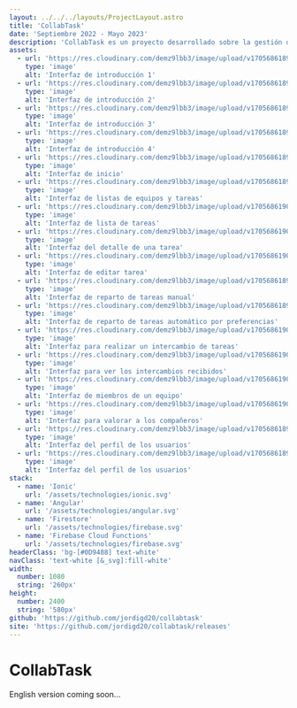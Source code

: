 ```yaml
---
layout: ../../../layouts/ProjectLayout.astro
title: 'CollabTask'
date: 'Septiembre 2022 - Mayo 2023'
description: 'CollabTask es un proyecto desarrollado sobre la gestión de tareas colaborativas para el Trabajo de Fin de Grado de Ingeniería Multmiedia en la Universidad de Alicante.'
assets: 
  - url: 'https://res.cloudinary.com/demz9lbb3/image/upload/v1705686189/collabtask/o589sohg2t0fwwgs7nxd.webp'
    type: 'image' 
    alt: 'Interfaz de introducción 1'
  - url: 'https://res.cloudinary.com/demz9lbb3/image/upload/v1705686189/collabtask/cxfdumzeaefsaz5vgl8k.webp'
    type: 'image' 
    alt: 'Interfaz de introducción 2'
  - url: 'https://res.cloudinary.com/demz9lbb3/image/upload/v1705686189/collabtask/beqbtihymahfvpcm2gnk.webp'
    type: 'image' 
    alt: 'Interfaz de introducción 3'
  - url: 'https://res.cloudinary.com/demz9lbb3/image/upload/v1705686189/collabtask/ilpklkijuxk1zcnsdmlc.webp'
    type: 'image' 
    alt: 'Interfaz de introducción 4'
  - url: 'https://res.cloudinary.com/demz9lbb3/image/upload/v1705686189/collabtask/s0eyrawjhux520bedvgq.webp'
    type: 'image' 
    alt: 'Interfaz de inicio'
  - url: 'https://res.cloudinary.com/demz9lbb3/image/upload/v1705686189/collabtask/gxguv0yhicgsh1gx4gmb.webp'
    type: 'image' 
    alt: 'Interfaz de listas de equipos y tareas'
  - url: 'https://res.cloudinary.com/demz9lbb3/image/upload/v1705686190/collabtask/ecnn6qoangdkyd6lh89m.webp'
    type: 'image' 
    alt: 'Interfaz de lista de tareas'
  - url: 'https://res.cloudinary.com/demz9lbb3/image/upload/v1705686190/collabtask/rlkivo92r1aitukxe4ce.webp'
    type: 'image' 
    alt: 'Interfaz del detalle de una tarea'
  - url: 'https://res.cloudinary.com/demz9lbb3/image/upload/v1705686190/collabtask/lrxmsg5k6alj4neyz6re.webp'
    type: 'image' 
    alt: 'Interfaz de editar tarea'
  - url: 'https://res.cloudinary.com/demz9lbb3/image/upload/v1705686189/collabtask/p0wk3exw3ukkdswvykxx.webp'
    type: 'image' 
    alt: 'Interfaz de reparto de tareas manual'
  - url: 'https://res.cloudinary.com/demz9lbb3/image/upload/v1705686189/collabtask/ujofn5vqrlzvemaar80s.webp'
    type: 'image' 
    alt: 'Interfaz de reparto de tareas automático por preferencias'
  - url: 'https://res.cloudinary.com/demz9lbb3/image/upload/v1705686190/collabtask/zeoneqewvh5naiotf0cg.webp'
    type: 'image' 
    alt: 'Interfaz para realizar un intercambio de tareas'
  - url: 'https://res.cloudinary.com/demz9lbb3/image/upload/v1705686190/collabtask/ham2f6eazygkygaqmfgj.webp'
    type: 'image' 
    alt: 'Interfaz para ver los intercambios recibidos'
  - url: 'https://res.cloudinary.com/demz9lbb3/image/upload/v1705686190/collabtask/hhxrc5nm4qmtiktnm5mz.webp'
    type: 'image' 
    alt: 'Interfaz de miembros de un equipo'
  - url: 'https://res.cloudinary.com/demz9lbb3/image/upload/v1705686190/collabtask/nzm5ffg5tiktx6u6kivt.webp'
    type: 'image' 
    alt: 'Interfaz para valorar a los compañeros'
  - url: 'https://res.cloudinary.com/demz9lbb3/image/upload/v1705686189/collabtask/ppu2eejidcgpkya6k6ur.webp'
    type: 'image' 
    alt: 'Interfaz del perfil de los usuarios'
  - url: 'https://res.cloudinary.com/demz9lbb3/image/upload/v1705686189/collabtask/jzn6jjhnx0qycxuwqyar.webp'
    type: 'image' 
    alt: 'Interfaz del perfil de los usuarios'
stack:       
  - name: 'Ionic'
    url: '/assets/technologies/ionic.svg'
  - name: 'Angular'
    url: '/assets/technologies/angular.svg'
  - name: 'Firestore'
    url: '/assets/technologies/firebase.svg'
  - name: 'Firebase Cloud Functions'
    url: '/assets/technologies/firebase.svg'
headerClass: 'bg-[#0D9488] text-white'
navClass: 'text-white [&_svg]:fill-white'
width: 
  number: 1080
  string: '260px'
height: 
  number: 2400
  string: '580px'
github: 'https://github.com/jordigd20/collabtask'
site: 'https://github.com/jordigd20/collabtask/releases'
---
```


# CollabTask

English version coming soon...